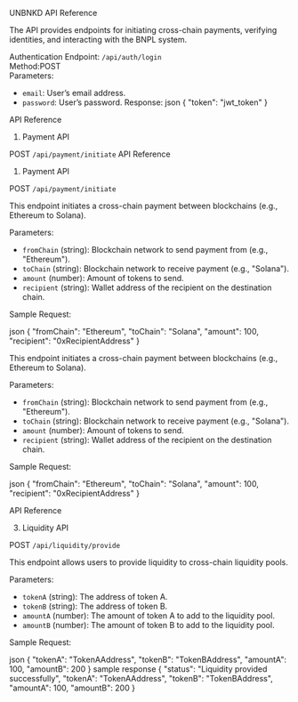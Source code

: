UNBNKD API Reference

The API provides endpoints for initiating cross-chain payments, verifying identities, and interacting with the BNPL system.

Authentication
Endpoint: `/api/auth/login`  
Method:POST  
Parameters:
- `email`: User’s email address.
- `password`: User’s password.
Response:
json
{
  "token": "jwt_token"
}

API Reference

 1. Payment API

POST `/api/payment/initiate`
API Reference

1. Payment API

POST `/api/payment/initiate`

This endpoint initiates a cross-chain payment between blockchains (e.g., Ethereum to Solana).

Parameters:
- `fromChain` (string): Blockchain network to send payment from (e.g., "Ethereum").
- `toChain` (string): Blockchain network to receive payment (e.g., "Solana").
- `amount` (number): Amount of tokens to send.
- `recipient` (string): Wallet address of the recipient on the destination chain.

Sample Request:

json
{
  "fromChain": "Ethereum",
  "toChain": "Solana",
  "amount": 100,
  "recipient": "0xRecipientAddress"
}

This endpoint initiates a cross-chain payment between blockchains (e.g., Ethereum to Solana).

Parameters:
- `fromChain` (string): Blockchain network to send payment from (e.g., "Ethereum").
- `toChain` (string): Blockchain network to receive payment (e.g., "Solana").
- `amount` (number): Amount of tokens to send.
- `recipient` (string): Wallet address of the recipient on the destination chain.

Sample Request:

json
{
  "fromChain": "Ethereum",
  "toChain": "Solana",
  "amount": 100,
  "recipient": "0xRecipientAddress"
}

API Reference

3. Liquidity API

POST `/api/liquidity/provide`

This endpoint allows users to provide liquidity to cross-chain liquidity pools.

Parameters:
- `tokenA` (string): The address of token A.
- `tokenB` (string): The address of token B.
- `amountA` (number): The amount of token A to add to the liquidity pool.
- `amountB` (number): The amount of token B to add to the liquidity pool.

Sample Request:

json
{
  "tokenA": "TokenAAddress",
  "tokenB": "TokenBAddress",
  "amountA": 100,
  "amountB": 200
}
sample response
{
  "status": "Liquidity provided successfully",
  "tokenA": "TokenAAddress",
  "tokenB": "TokenBAddress",
  "amountA": 100,
  "amountB": 200
}